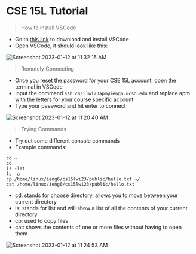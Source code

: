 # CSE 15L Tutorial

> How to install VSCode
- Go to [this link](https://code.visualstudio.com/) to download and install VSCode
- Open VSCode, it should look like this: 

![Screenshot 2023-01-12 at 11 32 15 AM](https://user-images.githubusercontent.com/23327980/212163388-8ce6a102-2229-4172-b264-fb3d793f82dc.jpg)

> Remotely Connecting
- Once you reset the password for your CSE 15L account, open the terminal in VSCode
- Input the command `ssh cs15lwi23apm@ieng6.ucsd.edu` and replace apm with the letters for your course specific account
- Type your password and hit enter to connect

![Screenshot 2023-01-12 at 11 20 40 AM](https://user-images.githubusercontent.com/23327980/212163032-a0674372-e380-4103-9053-fa9927c6cd25.jpg)

> Trying Commands
- Try out some different console commands
- Example commands:
```
cd ~
cd
ls -lat
ls -a
cp /home/linux/ieng6/cs15lwi23/public/hello.txt ~/
cat /home/linux/ieng6/cs15lwi23/public/hello.txt
```
- cd: stands for choose directory, allows you to move between your current directory
- ls: stands for list and will show a list of all the contents of your current directory
- cp: used to copy files
- cat: shows the contents of one or more files without having to open them

![Screenshot 2023-01-12 at 11 24 53 AM](https://user-images.githubusercontent.com/23327980/212162992-0272eb44-63bd-4de5-b0b1-2610727bb549.jpg)
